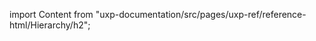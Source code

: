 
import Content from "uxp-documentation/src/pages/uxp-ref/reference-html/Hierarchy/h2";

<Content query="product=xd"/>
